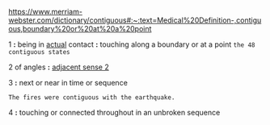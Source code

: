 https://www.merriam-webster.com/dictionary/contiguous#:~:text=Medical%20Definition-,contiguous,boundary%20or%20at%20a%20point


1 **:** being in [actual](https://www.merriam-webster.com/dictionary/actual) contact **:** touching along a boundary or at a point
`the 48 contiguous states`

2 of angles **:** [adjacent sense 2](https://www.merriam-webster.com/dictionary/adjacent)

3 **:** next or near in time or sequence

`The fires were contiguous with the earthquake.`

4 **:** touching or connected throughout in an unbroken sequence